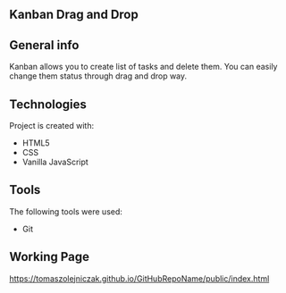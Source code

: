 ## Kanban Drag and Drop
## General info
Kanban allows you to create list of tasks and delete them. You can easily change them status through drag and drop way.

## Technologies
Project is created with:
* HTML5
* CSS
* Vanilla JavaScript

## Tools
The following tools were used:
* Git

## Working Page
https://tomaszolejniczak.github.io/GitHubRepoName/public/index.html

